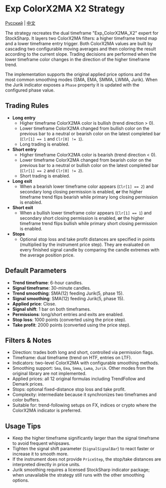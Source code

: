 # Exp ColorX2MA X2 Strategy
[Русский](README_ru.md) | [中文](README_cn.md)

The strategy recreates the dual timeframe "Exp_ColorX2MA_X2" expert for StockSharp. It layers two ColorX2MA filters: a higher timeframe trend map and a lower timeframe entry trigger. Both ColorX2MA values are built by cascading two configurable moving averages and then coloring the result according to the current slope. Trading decisions are performed when the lower timeframe color changes in the direction of the higher timeframe trend.

The implementation supports the original applied price options and the most common smoothing modes (SMA, EMA, SMMA, LWMA, Jurik). When the Jurik indicator exposes a `Phase` property it is updated with the configured phase value.

## Trading Rules
- **Long entry**
  - Higher timeframe ColorX2MA color is bullish (trend direction > 0).
  - Lower timeframe ColorX2MA changed from bullish color on the previous bar to a neutral or bearish color on the latest completed bar (`Clr[1] == 1` and `Clr[0] != 1`).
  - Long trading is enabled.
- **Short entry**
  - Higher timeframe ColorX2MA color is bearish (trend direction < 0).
  - Lower timeframe ColorX2MA changed from bearish color on the previous bar to a neutral or bullish color on the latest completed bar (`Clr[1] == 2` and `Clr[0] != 2`).
  - Short trading is enabled.
- **Long exit**
  - When a bearish lower timeframe color appears (`Clr[1] == 2`) and secondary long closing permission is enabled, **or** the higher timeframe trend flips bearish while primary long closing permission is enabled.
- **Short exit**
  - When a bullish lower timeframe color appears (`Clr[1] == 1`) and secondary short closing permission is enabled, **or** the higher timeframe trend flips bullish while primary short closing permission is enabled.
- **Stops**
  - Optional stop loss and take profit distances are specified in points (multiplied by the instrument price step). They are evaluated on every finished signal candle by comparing the candle extremes with the average position price.

## Default Parameters
- **Trend timeframe**: 6-hour candles.
- **Signal timeframe**: 30-minute candles.
- **Trend smoothing**: SMA(12) feeding Jurik(5, phase 15).
- **Signal smoothing**: SMA(12) feeding Jurik(5, phase 15).
- **Applied price**: Close.
- **Signal shift**: 1 bar on both timeframes.
- **Permissions**: long/short entries and exits are enabled.
- **Stop loss**: 1000 points (converted using the price step).
- **Take profit**: 2000 points (converted using the price step).

## Filters & Notes
- Direction: trades both long and short, controlled via permission flags.
- Timeframe: dual timeframe (trend on HTF, entries on LTF).
- Indicators: two-level ColorX2MA with configurable smoothing methods.
- Smoothing support: `Sma`, `Ema`, `Smma`, `Lwma`, `Jurik`. Other modes from the original library are not implemented.
- Applied prices: all 12 original formulas including TrendFollow and Demark prices.
- Stops: optional fixed-distance stop loss and take profit.
- Complexity: intermediate because it synchronizes two timeframes and color buffers.
- Suitable for: trend-following setups on FX, indices or crypto where the ColorX2MA indicator is preferred.

## Usage Tips
- Keep the higher timeframe significantly larger than the signal timeframe to avoid frequent whipsaws.
- Tighten the signal shift parameter (`SignalSignalBar`) to react faster or increase it to smooth more.
- If the instrument does not provide `PriceStep`, the stop/take distances are interpreted directly in price units.
- Jurik smoothing requires a licensed StockSharp indicator package; when unavailable the strategy still runs with the other smoothing options.
